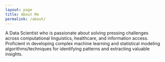 ```yaml
---
layout: page
title: About Me
permalink: /about/
---
```


A Data Scientist who is passionate about solving pressing challenges across computational linguistics, healthcare, and information access. Proficient in developing complex machine learning and statistical modeling algorithms/techniques for identifying patterns and extracting valuable insights.
